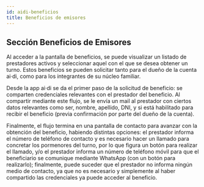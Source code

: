 ```yaml
---
id: aidi-beneficios
title: Beneficios de emisores
---
```


## Sección Beneficios de Emisores
Al acceder a la pantalla de beneficios, se puede visualizar un listado de prestadores activos y seleccionar aquel con el que se desea obtener un turno. Estos beneficios se pueden solicitar tanto para el dueño de la cuenta ai·di, como para los integrantes de su núcleo familiar. 

Desde la app ai·di se da el primer paso de la solicitud de beneficio: se comparten credenciales relevantes con el prestador del beneficio. Al compartir mediante este flujo, se le envía un mail al prestador con ciertos datos relevantes como ser, nombre, apellido, DNI, y si está habilitado para recibir el beneficio (previa confirmación por parte del dueño de la cuenta).

Finalmente, el flujo termina en una pantalla de contacto para avanzar con la obtención del beneficio, habiendo distintas opciones:
el prestador informa el número de teléfono de contacto y es necesario hacer un llamado para concretar los pormenores del turno, por lo que figura un botón para realizar el llamado,
y/o el prestador informa un número de teléfono móvil para que el beneficiario se comunique mediante WhatsApp (con un botón para realizarlo);
finalmente, puede suceder que el prestador no informa ningún medio de contacto, ya que no es necesario y simplemente al haber compartido las credenciales ya puede acceder al beneficio.